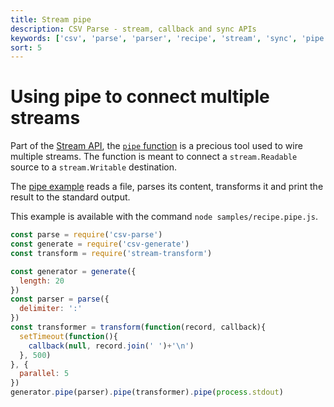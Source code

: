 ```yaml
---
title: Stream pipe
description: CSV Parse - stream, callback and sync APIs
keywords: ['csv', 'parse', 'parser', 'recipe', 'stream', 'sync', 'pipe', 'read', 'write']
sort: 5
---
```


# Using pipe to connect multiple streams

Part of the [Stream API](https://nodejs.org/api/stream.html), the [`pipe` function](https://nodejs.org/api/stream.html#stream_readable_pipe_destination_options) is a precious tool used to wire multiple streams. The function is meant to connect a `stream.Readable` source to a `stream.Writable` destination.

The [pipe example](https://github.com/adaltas/node-csv-parse/blob/master/samples/recipe.pipe.js) reads a file, parses its content, transforms it and print the result to the standard output.

This example is available with the command `node samples/recipe.pipe.js`.

```js
const parse = require('csv-parse')
const generate = require('csv-generate')
const transform = require('stream-transform')

const generator = generate({
  length: 20
})
const parser = parse({
  delimiter: ':'
})
const transformer = transform(function(record, callback){
  setTimeout(function(){
    callback(null, record.join(' ')+'\n')
  }, 500)
}, {
  parallel: 5
})
generator.pipe(parser).pipe(transformer).pipe(process.stdout)
```
